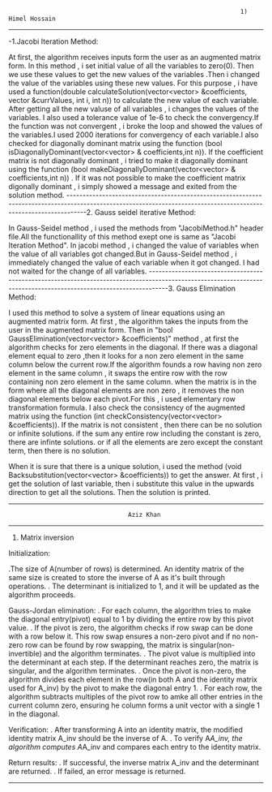 
                                                                          
                                                                    1)      Himel Hossain

                                                                          
____________________________________________________________________________________________________________________________________________________________________
-1.Jacobi Iteration Method: 

At first, the algorithm receives inputs form the user as an augmented matrix form.
In this method , i set initial value of all the variables to zero(0). Then we use these values to get the new values of the variables .Then i changed the value of the variables using these new values. For this purpose , i have used a function(double calculateSolution(vector<vector<double>> &coefficients, vector<double> &currValues, int i, int n)) to calculate the new value of each variable. After getting all the new valuse of all variables , i changes the values of the variables. I also used a tolerance value of 1e-6 to check the convergency.If the function was not convergent , i broke the loop and showed the values of the variables.I used 2000 iterations for convergency of each variable.I also checked for diagonally dominant matrix using the function (bool isDiagonallyDominant(vector<vector<double>> & coefficients,int n)). If the coefficient matrix is not diagonally dominant , i tried to make it diagonally dominant using the function (bool makeDiagonallyDominant(vector<vector<double>> & coefficients,int n)) . If it was not possible to make the coefficient matrix digonally dominant , i simply showed a message and exited from the solution method.
------------------------------------------------------------------------------------------------------------------------------------------------------------------2. Gauss seidel iterative Method:

In Gauss-Seidel method , i used the methods from "JacobiMethod.h" header file.All the functionallity of this method exept one is same as "Jacobi Iteration Method".
In jacobi method , i changed the value of variables when the value of all variables got changed.But in Gauss-Seidel method , i immediately changed the value of each variable when it got changed. I had not waited for the change of all variables. 
------------------------------------------------------------------------------------------------------------------------------------------------------------------3. Gauss Elimination Method:

I used this method to solve a system of linear equations using an augmented matrix form. At first , the algorithm takes the inputs from the user in the augmented matrix form. Then in "bool GaussElimination(vector<vector<double>> &coefficients)" method , at first the algorithm checks for zero elements in the diagonal. If there was a diagonal element equal to zero ,then it looks for a non zero element in the same column below the current row.If the algorithm founds a row having non zero element in the same column , it swaps the entire row with the row containing non zero element in the same column.
when the matrix is in the form where all the diagonal elements are non zero , it removes the non diagonal elements below each pivot.For this , i used elementary row transformation formula.
I also check the consistency of the augmented matrix using the function (int checkConsistency(vector<vector<double>> &coefficients)). If the matrix is not consistent , then there can be no solution or infinite solutions. if the sum any entire row including the constant is zero, there are infinte solutions. or if all the elements are zero except the constant term, then there is no solution. 

When it is sure that there is a unique solution, i used the method (void Backsubstitution(vector<vector<double>> &coefficients)) to get the answer.
At first , i get the solution of last variable, then i substitute this value in the upwards direction to get all the solutions.
Then the solution is printed.



_________________________________________________________________________________________________________________________

                                     Aziz Khan
_________________________________________________________________________________________________________________________
1. Matrix inversion

Initialization:

.The size of A(number of rows) is determined. An identity matrix of the same size is created to store the inverse of A as it's built through operations.
. The determinant is initialized to 1, and it will be updated as the algorithm proceeds.

Gauss-Jordan elimination:
. For each column, the algorithm tries to make the diagonal entry(pivot) equal to 1 by dividing the entire row by this pivot value.
. If the pivot is zero, the algorithm checks if row swap can be done with a row below it. This row swap ensures a non-zero pivot and if no non-zero row can be found by row swapping, the matrix is singular(non-invertible) and the algorithm terminates.
. The pivot value is multiplied into the determinant at each step. If the determinant reaches zero, the matrix is singular, and the algorithm terminates.
. Once the pivot is non-zero, the algorithm divides each element in the row(in both A and the identity matrix used for A_inv) by the pivot to make the diagonal entry 1.
. For each row, the algorithm subtracts multiples of the pivot row to amke all other entries in the current column zero, ensuring he column forms a unit vector with a single 1 in the diagonal.

Verification: 
. After transforming A into an identity matrix, the modified identity matrix A_inv should be the inverse of A.
. To verify A*A_inv, the algorithm computes A*A_inv and compares each entry to the identity matrix.

Return results:
. If successful, the inverse matrix A_inv and the determinant are returned.
. If failed, an error message is returned.

_________________________________________________________________________________________________________________________


